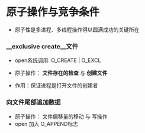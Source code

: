 # 原子操作与竞争条件

* 原子性是多进程、多线程操作得以圆满成功的关键所在

### __exclusive create__文件

* open系统调用: O_CREATE |  O_EXCL

* 原子操作： __文件存在的检查__ 与 __创建文件__

* 作用：保证进程是打开文件的创建者



### 向文件尾部追加数据

* 原子操作： 文件偏移量的移动 与 写操作
* open 加入 O_APPEND标志